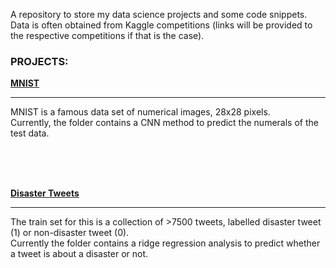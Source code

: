 A repository to store my data science projects and some code snippets. 
Data is often obtained from Kaggle competitions 
(links will be provided to the respective competitions if that is the case).



### PROJECTS:

**[MNIST](https://github.com/mango-muffin/Projects/blob/master/MNIST%20image/MNIST.md)**
__________________________________________________________________________________________________________________________________

MNIST is a famous data set of numerical images, 28x28 pixels.  
Currently, the folder contains a CNN method to predict the numerals of the test data.



<br><br><br>

**[Disaster Tweets](https://github.com/mango-muffin/Projects/tree/master/NLP%20Disaster%20Tweets)**
__________________________________________________________________________________________________________________________________

The train set for this is a collection of >7500 tweets, labelled disaster tweet (1) or non-disaster tweet (0).  
Currently the folder contains a ridge regression analysis to predict whether a tweet is about a disaster or not.


